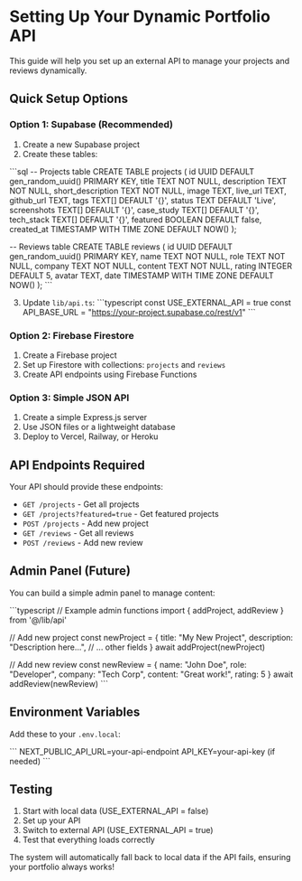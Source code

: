 # Setting Up Your Dynamic Portfolio API

This guide will help you set up an external API to manage your projects and reviews dynamically.

## Quick Setup Options

### Option 1: Supabase (Recommended)
1. Create a new Supabase project
2. Create these tables:

\`\`\`sql
-- Projects table
CREATE TABLE projects (
  id UUID DEFAULT gen_random_uuid() PRIMARY KEY,
  title TEXT NOT NULL,
  description TEXT NOT NULL,
  short_description TEXT NOT NULL,
  image TEXT,
  live_url TEXT,
  github_url TEXT,
  tags TEXT[] DEFAULT '{}',
  status TEXT DEFAULT 'Live',
  screenshots TEXT[] DEFAULT '{}',
  case_study TEXT[] DEFAULT '{}',
  tech_stack TEXT[] DEFAULT '{}',
  featured BOOLEAN DEFAULT false,
  created_at TIMESTAMP WITH TIME ZONE DEFAULT NOW()
);

-- Reviews table
CREATE TABLE reviews (
  id UUID DEFAULT gen_random_uuid() PRIMARY KEY,
  name TEXT NOT NULL,
  role TEXT NOT NULL,
  company TEXT NOT NULL,
  content TEXT NOT NULL,
  rating INTEGER DEFAULT 5,
  avatar TEXT,
  date TIMESTAMP WITH TIME ZONE DEFAULT NOW()
);
\`\`\`

3. Update `lib/api.ts`:
\`\`\`typescript
const USE_EXTERNAL_API = true
const API_BASE_URL = "https://your-project.supabase.co/rest/v1"
\`\`\`

### Option 2: Firebase Firestore
1. Create a Firebase project
2. Set up Firestore with collections: `projects` and `reviews`
3. Create API endpoints using Firebase Functions

### Option 3: Simple JSON API
1. Create a simple Express.js server
2. Use JSON files or a lightweight database
3. Deploy to Vercel, Railway, or Heroku

## API Endpoints Required

Your API should provide these endpoints:

- `GET /projects` - Get all projects
- `GET /projects?featured=true` - Get featured projects
- `POST /projects` - Add new project
- `GET /reviews` - Get all reviews
- `POST /reviews` - Add new review

## Admin Panel (Future)

You can build a simple admin panel to manage content:

\`\`\`typescript
// Example admin functions
import { addProject, addReview } from '@/lib/api'

// Add new project
const newProject = {
  title: "My New Project",
  description: "Description here...",
  // ... other fields
}
await addProject(newProject)

// Add new review
const newReview = {
  name: "John Doe",
  role: "Developer",
  company: "Tech Corp",
  content: "Great work!",
  rating: 5
}
await addReview(newReview)
\`\`\`

## Environment Variables

Add these to your `.env.local`:

\`\`\`
NEXT_PUBLIC_API_URL=your-api-endpoint
API_KEY=your-api-key (if needed)
\`\`\`

## Testing

1. Start with local data (USE_EXTERNAL_API = false)
2. Set up your API
3. Switch to external API (USE_EXTERNAL_API = true)
4. Test that everything loads correctly

The system will automatically fall back to local data if the API fails, ensuring your portfolio always works!
